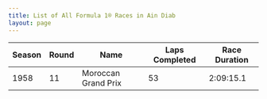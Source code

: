 ```yaml
---
title: List of All Formula 1® Races in Ain Diab
layout: page
---
```



| Season | Round | Name | Laps Completed | Race Duration |
|--|--|--|--|--|
| 1958 | 11 | Moroccan Grand Prix | 53 | 2:09:15.1 |


